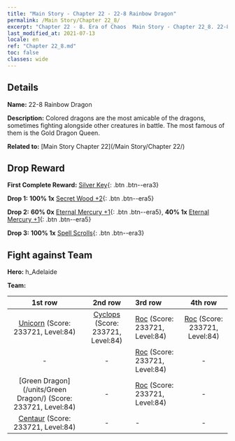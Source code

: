 ```yaml
---
title: "Main Story - Chapter 22 - 22-8 Rainbow Dragon"
permalink: /Main Story/Chapter 22_8/
excerpt: "Chapter 22 - 8. Era of Chaos  Main Story - Chapter 22_8. 22-8 Rainbow Dragon"
last_modified_at: 2021-07-13
locale: en
ref: "Chapter 22_8.md"
toc: false
classes: wide
---
```


## Details

 **Name:** 22-8 Rainbow Dragon

 **Description:** Colored dragons are the most amicable of the dragons, sometimes fighting alongside other creatures in battle. The most famous of them is the Gold Dragon Queen.

 **Related to:** [Main Story Chapter 22](/Main Story/Chapter 22/)

## Drop Reward

 **First Complete Reward:** [Silver Key](/Items/con_693/){: .btn .btn--era3}

 **Drop 1:** **100% 1x** [Secret Wood +2](/Items/mat_76/){: .btn .btn--era5}

 **Drop 2:** **60% 0x** [Eternal Mercury +1](/Items/mat_70/){: .btn .btn--era5}, **40% 1x** [Eternal Mercury +1](/Items/mat_70/){: .btn .btn--era5}

 **Drop 3:** **100% 1x** [Spell Scrolls](/Items/con_694/){: .btn .btn--era3}


## Fight against Team
 **Hero:** h_Adelaide

 **Team:**


  | 1st row | 2nd row | 3rd row | 4th row |
  |:----:|:----:|:----|:----:|
  | [Unicorn](/units/Unicorn/) (Score: 233721, Level:84)  | [Cyclops](/units/Cyclops/) (Score: 233721, Level:84)  | [Roc](/units/Roc/) (Score: 233721, Level:84)  | [Roc](/units/Roc/) (Score: 233721, Level:84)  |
  | - | - | [Roc](/units/Roc/) (Score: 233721, Level:84)  | - |
  | [Green Dragon](/units/Green Dragon/) (Score: 233721, Level:84)  | - | [Roc](/units/Roc/) (Score: 233721, Level:84)  | - |
  | [Centaur](/units/Centaur/) (Score: 233721, Level:84)  | - | - | - |


